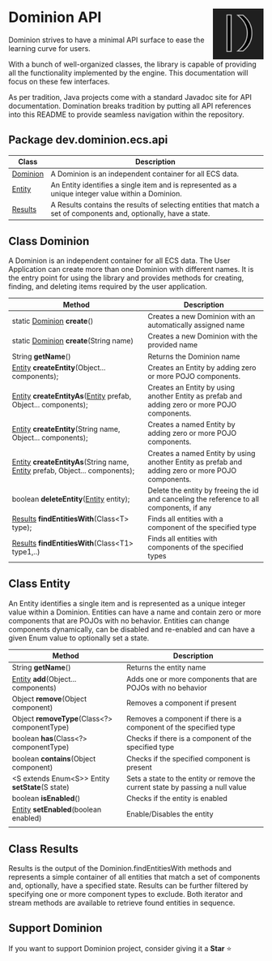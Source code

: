 # <img src="https://raw.githubusercontent.com/dominion-dev/dominion-dev.github.io/main/dominion-logo-square.png" align="right" width="100"> Dominion API

Dominion strives to have a minimal API surface to ease the learning curve for users.

With a bunch of well-organized classes, the library is capable of providing all the functionality implemented by the
engine. This documentation will focus on these few interfaces.

As per tradition, Java projects come with a standard Javadoc site for API documentation. Domination breaks tradition by
putting all API references into this README to provide seamless navigation within the repository.

## Package dev.dominion.ecs.api

| Class                       | Description                                                                                                        |
|-----------------------------|--------------------------------------------------------------------------------------------------------------------|
| [Dominion](#class-dominion) | A Dominion is an independent container for all ECS data.                                                           |
| [Entity](#class-entity)     | An Entity identifies a single item and is represented as a unique integer value within a Dominion.                 |
| [Results](#class-results)   | A Results contains the results of selecting entities that match a set of components and, optionally, have a state. |

## Class Dominion

A Dominion is an independent container for all ECS data. The User Application can create more than one Dominion with
different names. It is the entry point for using the library and provides methods for creating, finding, and deleting
items required by the user application.

| Method                                                                                                         | Description                                                                                       |
|----------------------------------------------------------------------------------------------------------------|---------------------------------------------------------------------------------------------------|
| static [Dominion](#class-dominion) **create**()                                                                | Creates a new Dominion with an automatically assigned name                                        |
| static [Dominion](#class-dominion) **create**(String name)                                                     | Creates a new Dominion with the provided name                                                     |
| String **getName**()                                                                                           | Returns the Dominion name                                                                         |
| [Entity](#class-entity) **createEntity**(Object... components);                                                | Creates an Entity by adding zero or more POJO components.                                         |
| [Entity](#class-entity) **createEntityAs**([Entity](#class-entity) prefab, Object... components);              | Creates an Entity by using another Entity as prefab and adding zero or more POJO components.      |
| [Entity](#class-entity) **createEntity**(String name, Object... components);                                   | Creates a named Entity by adding zero or more POJO components.                                    |
| [Entity](#class-entity) **createEntityAs**(String name, [Entity](#class-entity) prefab, Object... components); | Creates a named Entity by using another Entity as prefab and adding zero or more POJO components. |
| boolean **deleteEntity**([Entity](#class-entity) entity);                                                      | Delete the  entity by freeing the id and canceling the reference to all components, if any        |
| [Results](#class-results)<With1> **findEntitiesWith**(Class\<T> type);                                         | Finds all entities with a component of the specified type                                         |
| [Results](#class-results)<WithN> **findEntitiesWith**(Class\<T1> type1,..)                                     | Finds all entities with components of the specified types                                         |

## Class Entity

An Entity identifies a single item and is represented as a unique integer value within a Dominion. Entities can have a
name and contain zero or more components that are POJOs with no behavior. Entities can change components dynamically,
can be disabled and re-enabled and can have a given Enum value to optionally set a state.

| Method                                                  | Description                                                                    |
|---------------------------------------------------------|--------------------------------------------------------------------------------|
| String **getName**()                                    | Returns the entity name                                                        |
| [Entity](#class-entity) **add**(Object... components)   | Adds one or more components that are POJOs with no behavior                    |
| Object **remove**(Object component)                     | Removes a component if present                                                 |
| Object **removeType**(Class\<?> componentType)          | Removes a component if there is a component of the specified type              |
| boolean **has**(Class\<?> componentType)                | Checks if there is a component of the specified type                           |
| boolean **contains**(Object component)                  | Checks if the specified component is present                                   |
| <S extends Enum\<S>> Entity **setState**(S state)       | Sets a state to the entity or remove the current state by passing a null value |
| boolean **isEnabled**()                                 | Checks if the entity is enabled                                                |
| [Entity](#class-entity) **setEnabled**(boolean enabled) | Enable/Disables the entity                                                     |
|                                                         |                                                                                |


## Class Results

Results is the output of the Dominion.findEntitiesWith methods and represents a simple container of all entities that
match a set of components and, optionally, have a specified state. Results can be further filtered by specifying one or 
more component types to exclude. Both iterator and stream methods are available to retrieve found entities in sequence.

## Support Dominion

If you want to support Dominion project, consider giving it a **Star** ⭐️
